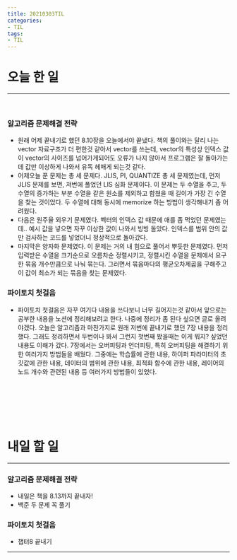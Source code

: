 ```yaml
---
title: 20210303TIL
categories: 
- TIL
tags:
- TIL
---
```

# 오늘 한 일 
------
<br/>


### 알고리즘 문제해결 전략 
- 원래 어제 끝내기로 했던 8.10장을 오늘에서야 끝냈다. 책의 풀이와는 달리 나는 vector 자료구조가 더 편한것 같아서 vector를 쓰는데, vector의 특성상 인덱스 값이 vector의 사이즈를 넘어가게되어도 오류가 나지 않아서 프로그램은 잘 돌아가는데 값만 이상하게 나와서 유독 헤매게 되는것 같다. 
- 어제오늘 푼 문제는 총 세 문제다. JLIS, PI, QUANTIZE 총 세 문제였는데, 먼저 JLIS 문제를 보면, 저번에 풀었던 LIS 심화 문제이다. 이 문제는 두 수열을 주고, 두 수열의 증가하는 부분 수열을 같은 원소를 제외하고 합쳤을 때 길이가 가장 긴 수열을 찾는 것이었다. 두 수열에 대해 동시에 memorize 하는 방법이 생각해내기 좀 어려웠다. 
- 다음은 원주율 외우기 문제였다. 벡터의 인덱스 값 때문에 애를 좀 먹었던 문제였는데.. 예시 값을 넣으면 자꾸 이상한 값이 나와서 빙빙 돌았다. 인덱스를 범위 안의 값만 검사하는 코드를 넣었더니 정상적으로 돌아갔다. 
- 마지막은 양자화 문제였다. 이 문제는 거의 내 힘으로 풀어서 뿌듯한 문제였다. 먼저 입력받은 수열을 크기순으로 오름차순 정렬시키고, 정렬시킨 수열을 문제에서 요구한 묶음 개수만큼으로 나눠 묶는다. 그러면서 묶음마다의 평균오차제곱을 구해주고 이 값이 최소가 되는 묶음을 찾는 문제였다. 

### 파이토치 첫걸음 
- 파이토치 첫걸음은 자꾸 여기다 내용을 쓰다보니 너무 길어지는것 같아서 앞으로는 공부한 내용을 노션에 정리해보려고 한다. 나중에 정리가 좀 된다 싶으면 글로 올려야겠다. 오늘은 알고리즘과 마찬가지로 원래 저번에 끝내기로 했던 7장 내용을 정리했다. 그래도 정리하면서 두번이나 봐서 그런지 첫번째 봤을때는 이게 뭐지? 싶었던 내용도 이해가 갔다. 7장에서는 오버피팅과 언더피팅, 특히 오버피팅을 해결하기 위한 여러가지 방법들을 배웠다. 그중에는 학습률에 관한 내용, 하이퍼 파라미터의 초깃값에 관한 내용, 데이터의 범위에 관한 내용, 최적화 함수에 관한 내용, 레이어의 노드 개수와 관련된 내용 등 여러가지 방법들이 있었다. 

<br/><br/><br/><br/><br/>   
   

# 내일 할 일    
-----



### 알고리즘 문제해결 전략 
- 내일은 책을 8.13까지 끝내자! 
- 백준 두 문제 꼭 풀기 

### 파이토치 첫걸음 
- 챕터8 끝내기



---